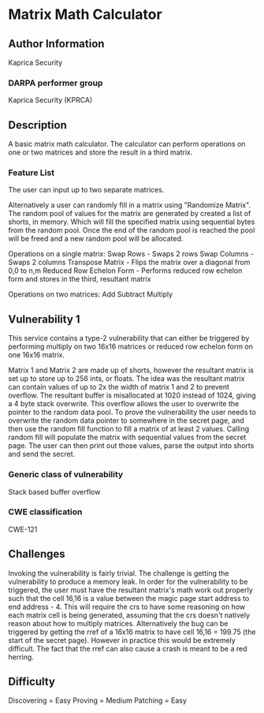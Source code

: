 # Matrix Math Calculator

## Author Information
Kaprica Security

### DARPA performer group
Kaprica Security (KPRCA)

## Description

A basic matrix math calculator. The calculator can perform operations on one or two matrices and store
the result in a third matrix.

### Feature List

The user can input up to two separate matrices.

Alternatively a user can randomly fill in a matrix using "Randomize Matrix".
The random pool of values for the matrix are generated by created a list of shorts, in memory. Which will fill
the specified matrix using sequential bytes from the random pool. Once the end of the random pool is reached
the pool will be freed and a new random pool will be allocated.

Operations on a single matrix:
    Swap Rows - Swaps 2 rows
    Swap Columns - Swaps 2 columns
    Transpose Matrix - Flips the matrix over a diagonal from 0,0 to n,m
    Reduced Row Echelon Form - Performs reduced row echelon form and stores in the third, resultant matrix

Operations on two matrices:
    Add
    Subtract
    Multiply

## Vulnerability 1
This service contains a type-2 vulnerability that can either be triggered by performing multiply on two
16x16 matrices or reduced row echelon form on one 16x16 matrix.

Matrix 1 and Matrix 2 are made up of shorts, however the resultant matrix is set up to store up to 256
ints, or floats. The idea was the resultant matrix can contain values of up to 2x the width of matrix 1 and 2
to prevent overflow. The resultant buffer is misallocated at 1020 instead of 1024, giving a 4 byte stack overwrite.
This overflow allows the user to overwrite the pointer to the random data pool. To prove the vulnerability
the user needs to overwrite the random data pointer to somewhere in the secret page, and then use the random
fill function to fill a matrix of at least 2 values. Calling random fill will populate the matrix with sequential
values from the secret page. The user can then print out those values, parse the output into shorts and send the secret.

### Generic class of vulnerability
Stack based buffer overflow

### CWE classification
CWE-121

## Challenges

Invoking the vulnerability is fairly trivial. The challenge is getting the vulnerability to produce a memory leak.
In order for the vulnerability to be triggered, the user must have the resultant matrix's math work out properly
such that the cell 16,16 is a value between the magic page start address to end address - 4. This will require
the crs to have some reasoning on how each matrix cell is being generated, assuming that the crs doesn't natively
reason about how to multiply matrices. Alternatively the bug can be triggered by getting the rref of a 16x16 matrix
to have cell 16,16 = 199.75 (the start of the secret page). However in practice this would be extremely difficult.
The fact that the rref can also cause a crash is meant to be a red herring.

## Difficulty

Discovering = Easy
Proving = Medium
Patching = Easy
